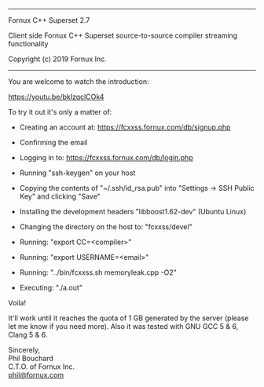 *******************************************************************************

Fornux C++ Superset 2.7

Client side Fornux C++ Superset source-to-source compiler streaming functionality

Copyright (c) 2019
Fornux Inc.

*******************************************************************************


You are welcome to watch the introduction:

https://youtu.be/bkIzqclCOk4


To try it out it's only a matter of:

- Creating an account at: https://fcxxss.fornux.com/db/signup.php

- Confirming the email

- Logging in to: https://fcxxss.fornux.com/db/login.php

- Running "ssh-keygen" on your host

- Copying the contents of "~/.ssh/id_rsa.pub" into "Settings -> SSH Public Key" and clicking "Save"

- Installing the development headers "libboost1.62-dev" (Ubuntu Linux)

- Changing the directory on the host to: "fcxxss/devel"

- Running: "export CC=\<compiler\>"

- Running: "export USERNAME=\<email\>"

- Running: "../bin/fcxxss.sh memoryleak.cpp -O2"

- Executing: "./a.out"


Voila! 

It'll work until it reaches the quota of 1 GB generated by the server (please let me know if you need more). Also it was tested with GNU GCC 5 & 6, Clang 5 & 6.


Sincerely,  
Phil Bouchard  
C.T.O. of Fornux Inc.  
phil@fornux.com  
